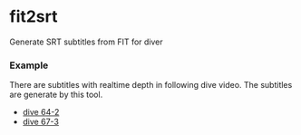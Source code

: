 # fit2srt
Generate SRT subtitles from FIT for diver

### Example
There are subtitles with realtime depth in following dive video.  The subtitles are generate by this tool.
- [dive 64-2](https://www.youtube.com/watch?v=ro4Y1-1ny4M)
- [dive 67-3](https://www.youtube.com/watch?v=gxGQsMdCE8Q)
